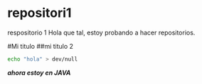 # repositori1
respositorio 1
Hola que tal, estoy probando a hacer repositorios.

#Mi titulo
##mi titulo 2

```bash
echo "hola" > dev/null
```
***ahora estoy en JAVA***
